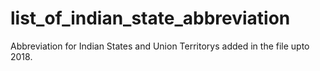 # list_of_indian_state_abbreviation

Abbreviation for Indian States and Union Territorys added in the file upto 2018.
